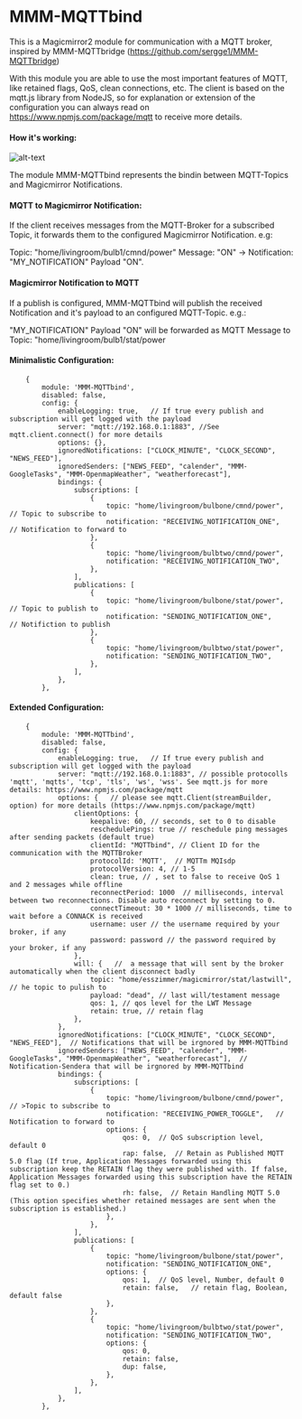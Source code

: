 # MMM-MQTTbind

This is a Magicmirror2 module for communication with a MQTT broker, inspired by MMM-MQTTbridge (https://github.com/sergge1/MMM-MQTTbridge)

With this module you are able to use the most important features of MQTT, like retained flags, QoS, clean connections, etc.
The client is based on the mqtt.js library from NodeJS, so for explanation or extension of the configuration you can always read on https://www.npmjs.com/package/mqtt to receive more details.

#### How it's working:

![alt-text](https://github.com/janm84/MMM-MQTTbind/blob/master/github/MQTTbind.png)

The module MMM-MQTTbind represents the bindin between MQTT-Topics and Magicmirror Notifications. 

#### MQTT to Magicmirror Notification:
If the client receives messages from the MQTT-Broker for a subscribed Topic, it forwards them to the configured Magicmirror Notification. e.g:

Topic: "home/livingroom/bulb1/cmnd/power" Message: "ON" -> Notification: "MY_NOTIFICATION" Payload "ON".

#### Magicmirror Notification to MQTT
If a publish is configured, MMM-MQTTbind will publish the received Notification and it's payload to an configured MQTT-Topic. e.g.:

"MY_NOTIFICATION" Payload "ON" will be forwarded as MQTT Message to Topic: "home/livingroom/bulb1/stat/power

#### Minimalistic Configuration:

		{
			module: 'MMM-MQTTbind',
			disabled: false,
			config: {
				enableLogging: true,   // If true every publish and subscription will get logged with the payload
				server: "mqtt://192.168.0.1:1883", //See mqtt.client.connect() for more details
				options: {},
				ignoredNotifications: ["CLOCK_MINUTE", "CLOCK_SECOND", "NEWS_FEED"],
				ignoredSenders: ["NEWS_FEED", "calender", "MMM-GoogleTasks", "MMM-OpenmapWeather", "weatherforecast"],
				bindings: {
					subscriptions: [
						{						
							topic: "home/livingroom/bulbone/cmnd/power",  // Topic to subscribe to
							notification: "RECEIVING_NOTIFICATION_ONE",   // Notification to forward to
						},
						{						
							topic: "home/livingroom/bulbtwo/cmnd/power",  
							notification: "RECEIVING_NOTIFICATION_TWO",
						},
					],
					publications: [
						{
							topic: "home/livingroom/bulbone/stat/power",  // Topic to publish to
							notification: "SENDING_NOTIFICATION_ONE",     // Notifiction to publish
						},
						{
							topic: "home/livingroom/bulbtwo/stat/power",
							notification: "SENDING_NOTIFICATION_TWO",
						},
					],					
				},
			},


#### Extended Configuration:


		{
			module: 'MMM-MQTTbind',
			disabled: false,
			config: {
				enableLogging: true,   // If true every publish and subscription will get logged with the payload
				server: "mqtt://192.168.0.1:1883", // possible protocolls  'mqtt', 'mqtts', 'tcp', 'tls', 'ws', 'wss'. See mqtt.js for more details: https://www.npmjs.com/package/mqtt
				options: {   // please see mqtt.Client(streamBuilder, option) for more details (https://www.npmjs.com/package/mqtt)
					clientOptions: {
						keepalive: 60, // seconds, set to 0 to disable
						reschedulePings: true // reschedule ping messages after sending packets (default true)
						clientId: "MQTTbind", // Client ID for the communication with the MQTTBroker
						protocolId: 'MQTT',  // MQTTm MQIsdp
						protocolVersion: 4, // 1-5
						clean: true, // , set to false to receive QoS 1 and 2 messages while offline
						reconnectPeriod: 1000  // milliseconds, interval between two reconnections. Disable auto reconnect by setting to 0.
						connectTimeout: 30 * 1000 // milliseconds, time to wait before a CONNACK is received
						username: user // the username required by your broker, if any
						password: password // the password required by your broker, if any
					},
					will: {   //  a message that will sent by the broker automatically when the client disconnect badly
						topic: "home/esszimmer/magicmirror/stat/lastwill", // he topic to pulish to
						payload: "dead", // last will/testament message
						qos: 1, // qos level for the LWT Message
						retain: true, // retain flag
					},
				},
				ignoredNotifications: ["CLOCK_MINUTE", "CLOCK_SECOND", "NEWS_FEED"],  // Notifications that will be irgnored by MMM-MQTTbind
				ignoredSenders: ["NEWS_FEED", "calender", "MMM-GoogleTasks", "MMM-OpenmapWeather", "weatherforecast"],  // Notification-Sendera that will be irgnored by MMM-MQTTbind
				bindings: {
					subscriptions: [
						{						
							topic: "home/livingroom/bulbone/cmnd/power",  // >Topic to subscribe to
							notification: "RECEIVING_POWER_TOGGLE",   // Notification to forward to
							options: {
								qos: 0,  // QoS subscription level, default 0
								rap: false,  // Retain as Published MQTT 5.0 flag (If true, Application Messages forwarded using this subscription keep the RETAIN flag they were published with. If false, Application Messages forwarded using this subscription have the RETAIN flag set to 0.)
								rh: false,  // Retain Handling MQTT 5.0 (This option specifies whether retained messages are sent when the subscription is established.)
							},		
						},
					],
					publications: [
						{
							topic: "home/livingroom/bulbone/stat/power",
							notification: "SENDING_NOTIFICATION_ONE",
							options: {
								qos: 1,  // QoS level, Number, default 0
								retain: false,   // retain flag, Boolean, default false
							},		
						},
						{
							topic: "home/livingroom/bulbtwo/stat/power",
							notification: "SENDING_NOTIFICATION_TWO",
							options: {
								qos: 0,
								retain: false,
								dup: false,
							},		
						},
					],					
				},
			},


